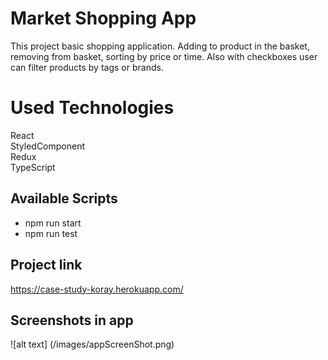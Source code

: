 # Market Shopping App

This project basic shopping application. Adding to product in the basket, removing from basket, sorting by price or time. Also with checkboxes user can filter products by tags or brands.

# Used Technologies
React </br>
StyledComponent</br>
Redux</br>
TypeScript</br>
## Available Scripts
- npm run start
- npm run test
## Project link
https://case-study-koray.herokuapp.com/


## Screenshots in app
![alt text] (/images/appScreenShot.png)
